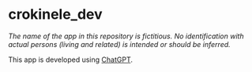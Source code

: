 # crokinele_dev


*The name of the app in this repository is fictitious. No identification with actual persons (living and related) is intended or should be inferred.*

This app is developed using [ChatGPT](https://openai.com/blog/chatgpt/). 

